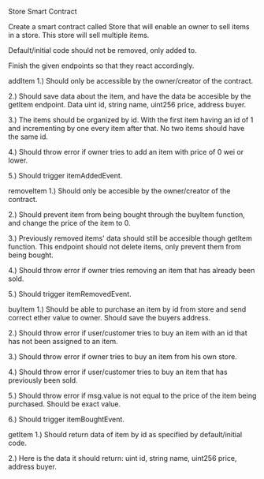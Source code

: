 Store Smart Contract

Create a smart contract called Store that will enable an owner to sell items in a store. This store will sell multiple items.

Default/initial code should not be removed, only added to.

Finish the given endpoints so that they react accordingly.

addItem
1.) Should only be accessible by the owner/creator of the contract.

2.) Should save data about the item, and have the data be accesible by the getItem endpoint. Data uint id, string name, uint256 price, address buyer.

3.) The items should be organized by id. With the first item having an id of 1 and incrementing by one every item after that. No two items should have the same id.

4.) Should throw error if owner tries to add an item with price of 0 wei or lower.

5.) Should trigger itemAddedEvent.

removeItem
1.) Should only be accesible by the owner/creator of the contract.

2.) Should prevent item from being bought through the buyItem function, and change the price of the item to 0.

3.) Previously removed items' data should still be accesible though getItem function. This endpoint should not delete items, only prevent them from being bought.

4.) Should throw error if owner tries removing an item that has already been sold.

5.) Should trigger itemRemovedEvent.

buyItem
1.) Should be able to purchase an item by id from store and send correct ether value to owner. Should save the buyers address.

2.) Should throw error if user/customer tries to buy an item with an id that has not been assigned to an item.

3.) Should throw error if owner tries to buy an item from his own store.

4.) Should throw error if user/customer tries to buy an item that has previously been sold.

5.) Should throw error if msg.value is not equal to the price of the item being purchased. Should be exact value.

6.) Should trigger itemBoughtEvent.

getItem
1.) Should return data of item by id as specified by default/initial code.

2.) Here is the data it should return: uint id, string name, uint256 price, address buyer.
